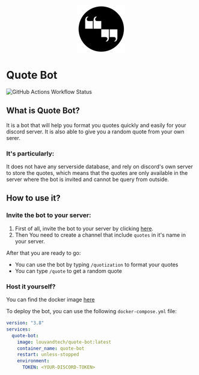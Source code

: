 <p align="center">
  <a href="icon.png" target="_blank">
    <img src="icon.png" alt="Logo" width="128" height="128">
  </a>
</p>

# Quote Bot
![GitHub Actions Workflow Status](https://img.shields.io/github/actions/workflow/status/louvandtech/quote-bot/docker-build-push.yml?style=for-the-badge)



## What is Quote Bot?
It is a bot that will help you format you quotes quickly and easily for your discord server.
It is also able to give you a random quote from your own serer.

### It's particularly:
It does not have any serverside database, and rely on discord's own server to store the quotes, which means that the quotes are only available in the server where the bot is invited and cannot be query from outside.

## How to use it?

### Invite the bot to your server:
1. First of all, invite the bot to your server by clicking [here](https://discord.com/api/oauth2/authorize?client_id=1090565153495453716&permissions=11264&scope=bot). 
2. Then You need to create a channel that include `quotes` in it's name in your server.

After that you are ready to go: 
- You can use the bot by typing `/quotization` to format your quotes
- You can type `/quote` to get a random quote

### Host it yourself?
You can find the docker image [here](https://hub.docker.com/r/louvandtech/quote-bot)

To deploy the bot, you can use the following `docker-compose.yml` file:
```yaml
version: "3.8"
services:
  quote-bot:
    image: louvandtech/quote-bot:latest
    container_name: quote-bot
    restart: unless-stopped
    environment:
      TOKEN: <YOUR-DISCORD-TOKEN>
```
